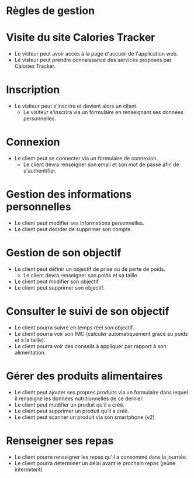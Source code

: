 # Règles de gestion

# Visite du site Calories Tracker

- Le visteur peut avoir accès à la page d'accueil de l'application web.
- Le visteur peut prendre connaissance des services proposés par Calories Tracker.

# Inscription 

- Le visiteur peut s'inscrire et devient alors un client.
    - Le visiteur s'inscrira via un formulaire en renseignant ses données personnelles.

# Connexion 

- Le client peut se connecter via un formulaire de connexion.
    - Le client devra renseigner son email et son mot de passe afin de s'authentifier.

# Gestion des informations personnelles

- Le client peut modifier ses informations personnelles.
- Le client peut décider de supprimer son compte. 

# Gestion de son objectif

- Le client peut définir un objectif de prise ou de perte de poids.
    - Le client devra renseigner son poids et sa taille.
- Le client peut modifier son objectif.
- Le client peut supprimer son objectif.

# Consulter le suivi de son objectif

- Le client pourra suivre en temps réel son objectif.
- Le client pourra voir son IMC (calculer automatiquement grace au poids et à la taille).
- Le client pourra voir des conseils à appliquer par rapport à son alimentation.

# Gérer des produits alimentaires

- Le client peut ajouter ses propres produits via un formulaire dans lequel il renseigne les données nutritionnelles de ce dernier.
- Le client peut modifier un produit qu'il a créé.
- Le client peut supprimer un produit qu'il a créé.
- Le client peut scanner un produit via son smartphone (v2)

# Renseigner ses repas

- Le client pourra renseigner les repas qu'il a consommé dans la journée.
- Le client pourra déterminer un délai avant le prochain repas (jeûne intermitent)

